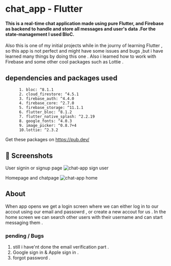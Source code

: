 # chat_app - Flutter

#### This is a real-time chat application made using pure Flutter, and Firebase as backend to handle and store all messages and user's data .For the state-management I used BloC.

Also this is one of my initial projects while in the journy of learning Flutter , so this app is not perfect and might have some issues and bugs ,but i have learned many things by doing this one . Also i learned how to work with Firebase  and some other cool packages such as Lottie .

## dependencies and packages used
          1. bloc: ^8.1.1
          2. cloud_firestore: ^4.5.1
          3. firebase_auth: ^4.4.0
          4. firebase_core: ^2.7.0
          5. firebase_storage: ^11.1.1
          6. flutter_bloc: ^8.1.2
          7. flutter_native_splash: ^2.2.19
          8. google_fonts: ^4.0.3
          9. image_picker: ^0.8.7+4
          10.lottie: ^2.3.2
   Get these packages on https://pub.dev/ 
   
   ## 📱 Screenshots 
   
   User signin or signup page
   ![chat-app sign user ](https://user-images.githubusercontent.com/130171990/235055518-e09f1811-1d8d-4650-b336-ee49b350e7b8.jpg)
   
   Homepage and chatpage
   ![chat-app home](https://user-images.githubusercontent.com/130171990/235055598-063a140b-2cd2-42cd-9a75-1987a934a94b.jpg)


 ## About
  When app opens we get a login screen where we can either log in to our accout using our email and passowrd , or create a new accout for us .
  In the home screen we can search other users with their username and can start messaging them . 
  
  ### pending / Bugs
  1. still i have'nt done the email verification part .
  2. Google sign in & Apple sign in .
  3. forgot password .
  
   
